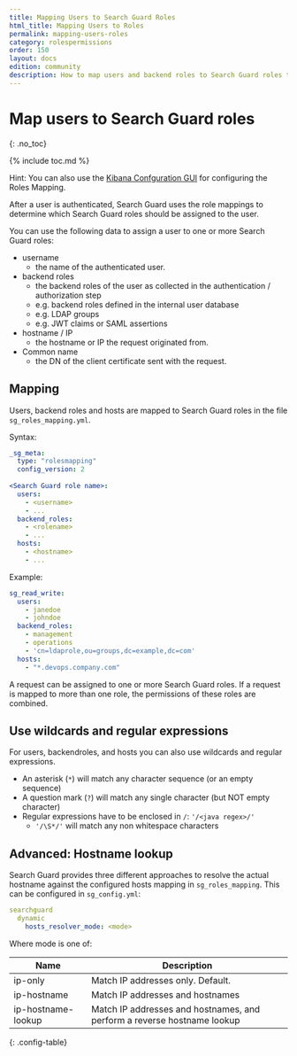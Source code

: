 ```yaml
---
title: Mapping Users to Search Guard Roles
html_title: Mapping Users to Roles
permalink: mapping-users-roles
category: rolespermissions
order: 150
layout: docs
edition: community
description: How to map users and backend roles to Search Guard roles to implement flexible access control to an Elasticsearch cluster.
---
```

<!---
Copyright 2020 floragunn GmbH
-->
# Map users to Search Guard roles
{: .no_toc}

{% include toc.md %}

Hint: You can also use the [Kibana Confguration GUI](../_docs_configuration_changes/configuration_config_gui.md) for configuring the Roles Mapping.

After a user is authenticated, Search Guard uses the role mappings to determine which Search Guard roles should be assigned to the user.

You can use the following data to assign a user to one or more Search Guard roles:

* username
  * the name of the authenticated user.
* backend roles
  * the backend roles of the user as collected in the authentication / authorization step
  * e.g. backend roles defined in the internal user database
  * e.g. LDAP groups
  * e.g. JWT claims or SAML assertions
* hostname / IP
  * the hostname or IP the request originated from.
* Common name
  * the DN of the client certificate sent with the request.


## Mapping

Users, backend roles and hosts are mapped to Search Guard roles in the file `sg_roles_mapping.yml`.

Syntax:

```yaml
_sg_meta:
  type: "rolesmapping"
  config_version: 2
  
<Search Guard role name>:
  users:
    - <username>
    - ...
  backend_roles:
    - <rolename>
    - ...
  hosts:
    - <hostname>
    - ...
```

Example:

```yaml
sg_read_write:
  users:
    - janedoe
    - johndoe
  backend_roles:
    - management
    - operations
    - 'cn=ldaprole,ou=groups,dc=example,dc=com'
  hosts:
    - "*.devops.company.com"
```

A request can be assigned to one or more Search Guard roles. If a request is mapped to more than one role, the permissions of these roles are combined.

## Use wildcards and regular expressions

For users, backendroles, and hosts you can also use wildcards and regular expressions.

* An asterisk (`*`) will match any character sequence (or an empty sequence)
* A question mark (`?`) will match any single character (but NOT empty character)
* Regular expressions have to be enclosed in `/`: `'/<java regex>/'`
  * `'/\S*/'` will match any non whitespace characters

## Advanced: Hostname lookup

Search Guard provides three different approaches to resolve the actual hostname against the configured hosts mapping in `sg_roles_mapping`. This can be configured in `sg_config.yml`:

```yaml
searchguard
  dynamic
    hosts_resolver_mode: <mode>
```

Where mode is one of:

| Name | Description |
|---|---|
| ip-only | Match IP addresses only. Default. |
| ip-hostname | Match IP addresses and hostnames |
| ip-hostname-lookup | Match IP addresses and hostnames, and perform a reverse hostname lookup |
{: .config-table}